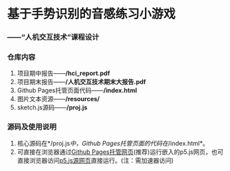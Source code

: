 # 基于手势识别的音感练习小游戏

### ——“人机交互技术”课程设计



### 仓库内容

1. 项目期中报告——**/hci_report.pdf**
2. 项目期末报告——**/人机交互技术期末大报告.pdf**
3. Github Pages托管页面代码——**/index.html**
4. 图片文本资源——**/resources/**
5. sketch.js源码——**/proj.js**



### 源码及使用说明

1. 核心源码在*/proj.js*中，Github Pages托管页面的代码在*/index.html*。
2. 可直接在浏览器通过[Github Pages托管网页](https://devil-crash.github.io/Music-of-Index-Finger/)(推荐)运行嵌入的p5.js网页，也可直接浏览器访问[p5.js源网页](https://editor.p5js.org/cice63445/full/ixOPb-KtO)直接运行。(注：需加速器访问)
